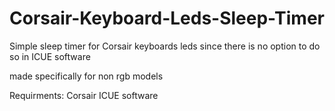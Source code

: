 # Corsair-Keyboard-Leds-Sleep-Timer

Simple sleep timer for Corsair keyboards leds since there is no option to do so in ICUE software

made specifically for non rgb models

Requirments: Corsair ICUE software
